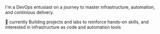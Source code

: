 I'm a DevOps entusiast on a journey to master infrastructure, automation, and continious delivery.

 🌱 currently Building projects and labs to reinforce hands-on skills, and interested in infrastructure as code and automation tools
 
